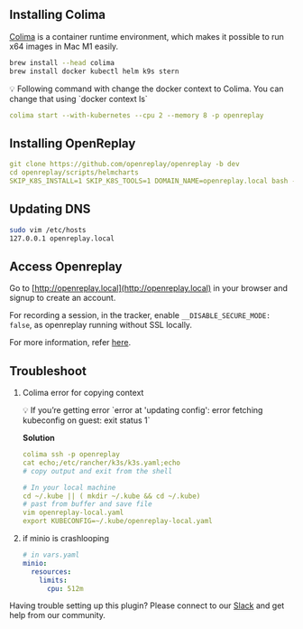 ## Installing Colima

[Colima](https://github.com/abiosoft/colima) is a container runtime environment, which makes it possible to run x64 images in Mac M1 easily.

```bash
brew install --head colima
brew install docker kubectl helm k9s stern
```

<aside>
💡 Following command with change the docker context to Colima. You can change that using
`docker context ls`

</aside>

```yaml
colima start --with-kubernetes --cpu 2 --memory 8 -p openreplay
```

## Installing OpenReplay

```yaml
git clone https://github.com/openreplay/openreplay -b dev
cd openreplay/scripts/helmcharts
SKIP_K8S_INSTALL=1 SKIP_K8S_TOOLS=1 DOMAIN_NAME=openreplay.local bash -x init.sh
```

## Updating DNS


```bash
sudo vim /etc/hosts
127.0.0.1 openreplay.local
```

## Access Openreplay

Go to [http://openreplay.local](http://openreplay.local) in your browser and signup to create an account.

For recording a session, in the tracker, enable `__DISABLE_SECURE_MODE: false`, as openreplay running without SSL locally.

For more information, refer [here](https://docs.openreplay.com/installation/javascript-sdk#security).


## Troubleshoot

1. Colima error for copying context

    <aside>
    💡 If you’re getting error `error at 'updating config': error fetching kubeconfig on guest: exit status 1`

    </aside>

    **Solution**

    ```yaml
    colima ssh -p openreplay
    cat echo;/etc/rancher/k3s/k3s.yaml;echo
    # copy output and exit from the shell

    # In your local machine
    cd ~/.kube || ( mkdir ~/.kube && cd ~/.kube)
    # past from buffer and save file
    vim openreplay-local.yaml
    export KUBECONFIG=~/.kube/openreplay-local.yaml
    ```

2. if minio is crashlooping

    ```yaml
    # in vars.yaml
    minio:
      resources:
        limits:
          cpu: 512m
    ```

Having trouble setting up this plugin? Please connect to our [Slack](https://slack.openreplay.com/) and get help from our community.
